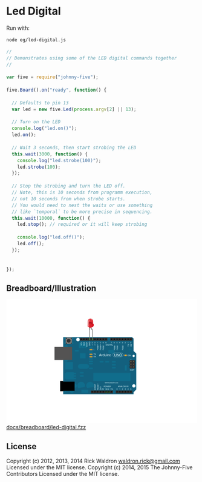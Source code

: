 # Led Digital

Run with:
```bash
node eg/led-digital.js
```


```javascript
//
// Demonstrates using some of the LED digital commands together
//

var five = require("johnny-five");

five.Board().on("ready", function() {

  // Defaults to pin 13
  var led = new five.Led(process.argv[2] || 13);

  // Turn on the LED
  console.log("led.on()");
  led.on();

  // Wait 3 seconds, then start strobing the LED
  this.wait(3000, function() {
    console.log("led.strobe(100)");
    led.strobe(100);
  });

  // Stop the strobing and turn the LED off.
  // Note, this is 10 seconds from programm execution,
  // not 10 seconds from when strobe starts.
  // You would need to nest the waits or use something
  // like `temporal` to be more precise in sequencing.
  this.wait(10000, function() {
    led.stop(); // required or it will keep strobing

    console.log("led.off()");
    led.off();
  });


});

```


## Breadboard/Illustration


![docs/breadboard/led-digital.png](breadboard/led-digital.png)
[docs/breadboard/led-digital.fzz](breadboard/led-digital.fzz)





## License
Copyright (c) 2012, 2013, 2014 Rick Waldron <waldron.rick@gmail.com>
Licensed under the MIT license.
Copyright (c) 2014, 2015 The Johnny-Five Contributors
Licensed under the MIT license.
